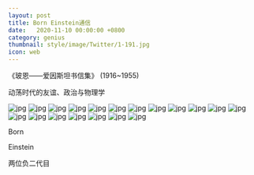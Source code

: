 ```yaml
---
layout: post
title: Born Einstein通信
date:   2020-11-10 00:00:00 +0800
category: genius
thumbnail: style/image/Twitter/1-191.jpg
icon: web
---
```






《玻恩——爱因斯坦书信集》  (1916~1955)



动荡时代的友谊、政治与物理学




![jpg](\myPage\style\image\Born-Einstein_Letter\1-1.jpg)
![jpg](\myPage\style\image\Born-Einstein_Letter\1-2.jpg)
![jpg](\myPage\style\image\Born-Einstein_Letter\1-3.jpg)
![jpg](\myPage\style\image\Born-Einstein_Letter\1-4.jpg)
![jpg](\myPage\style\image\Born-Einstein_Letter\1-5.jpg)
![jpg](\myPage\style\image\Born-Einstein_Letter\1-6.jpg)
![jpg](\myPage\style\image\Born-Einstein_Letter\1-7.jpg)
![jpg](\myPage\style\image\Born-Einstein_Letter\1-8.jpg)
![jpg](\myPage\style\image\Born-Einstein_Letter\1-9.jpg)
![jpg](\myPage\style\image\Born-Einstein_Letter\1-10.jpg)
![jpg](\myPage\style\image\Born-Einstein_Letter\1-11.jpg)
![jpg](\myPage\style\image\Born-Einstein_Letter\1-12.jpg)
![jpg](\myPage\style\image\Born-Einstein_Letter\1-13.jpg)
![jpg](\myPage\style\image\Born-Einstein_Letter\1-14.jpg)
![jpg](\myPage\style\image\Born-Einstein_Letter\1-15.jpg)
![jpg](\myPage\style\image\Born-Einstein_Letter\1-16.jpg)
![jpg](\myPage\style\image\Born-Einstein_Letter\1-17.jpg)
![jpg](\myPage\style\image\Born-Einstein_Letter\1-18.jpg)
![jpg](\myPage\style\image\Born-Einstein_Letter\1-19.jpg)



Born 

Einstein 





两位负二代目

















































